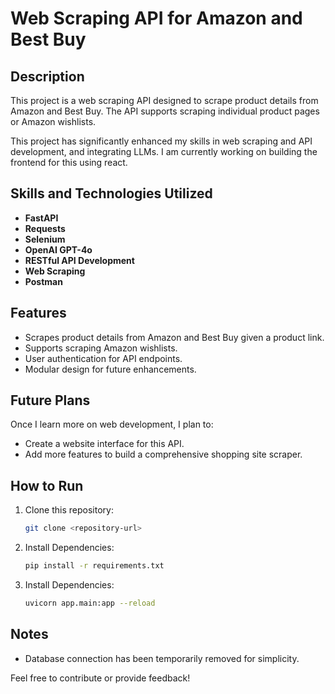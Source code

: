 # Web Scraping API for Amazon and Best Buy

## Description
This project is a web scraping API designed to scrape product details from Amazon and Best Buy. The API supports scraping individual product pages or Amazon wishlists. 

This project has significantly enhanced my skills in web scraping and API development, and integrating LLMs. I am currently working on building the frontend for this using react.

## Skills and Technologies Utilized
- **FastAPI**  
- **Requests**  
- **Selenium**
- **OpenAI GPT-4o**  
- **RESTful API Development**  
- **Web Scraping**  
- **Postman**

## Features
- Scrapes product details from Amazon and Best Buy given a product link.
- Supports scraping Amazon wishlists.
- User authentication for API endpoints.
- Modular design for future enhancements.

## Future Plans
Once I learn more on web development, I plan to:
- Create a website interface for this API.
- Add more features to build a comprehensive shopping site scraper.

## How to Run
1. Clone this repository:
   ```bash
   git clone <repository-url>
2. Install Dependencies:
   ```bash
   pip install -r requirements.txt
3. Install Dependencies:
   ```bash
   uvicorn app.main:app --reload

## Notes
- Database connection has been temporarily removed for simplicity.

Feel free to contribute or provide feedback!


